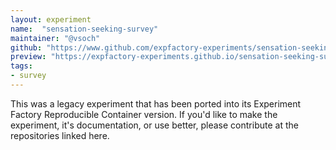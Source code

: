 ```yaml
---
layout: experiment
name:  "sensation-seeking-survey"
maintainer: "@vsoch"
github: "https://www.github.com/expfactory-experiments/sensation-seeking-survey"
preview: "https://expfactory-experiments.github.io/sensation-seeking-survey"
tags:
- survey
---
```


This was a legacy experiment that has been ported into its Experiment Factory Reproducible Container version. If you'd like to make the experiment, it's documentation, or use better, please contribute at the repositories linked here.
